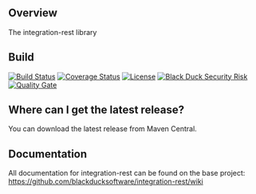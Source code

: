 ## Overview ##
The integration-rest library 

## Build ##

[![Build Status](https://travis-ci.org/blackducksoftware/integration-rest.svg?branch=master)](https://travis-ci.org/blackducksoftware/integration-rest)
[![Coverage Status](https://coveralls.io/repos/github/blackducksoftware/integration-rest/badge.svg?branch=master)](https://coveralls.io/github/blackducksoftware/integration-rest?branch=master)
[![License](https://img.shields.io/badge/License-Apache%202.0-blue.svg)](https://opensource.org/licenses/Apache-2.0) 
[![Black Duck Security Risk](https://copilot.blackducksoftware.com/github/repos/blackducksoftware/integration-rest/branches/master/badge-risk.svg)](https://copilot.blackducksoftware.com/github/repos/blackducksoftware/integration-rest/branches/master)
[![Quality Gate](https://sonarcloud.io/api/project_badges/measure?project=com.blackducksoftware.integration%3Aintegration-rest&metric=alert_status)](https://sonarcloud.io/dashboard?id=com.blackducksoftware.integration%3Aintegration-rest)

## Where can I get the latest release? ##
You can download the latest release from Maven Central.

## Documentation ##
All documentation for integration-rest can be found on the base project:  https://github.com/blackducksoftware/integration-rest/wiki
